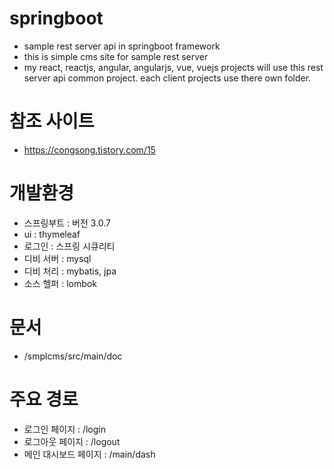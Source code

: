 # springboot
- sample rest server api in springboot framework
- this is simple cms site for sample rest server
- my react, reactjs, angular, angularjs, vue, vuejs projects will use this rest server api common project.
  each client projects use there own folder.

# 참조 사이트
- https://congsong.tistory.com/15

# 개발환경
- 스프링부트 : 버전 3.0.7
- ui : thymeleaf
- 로그인 : 스프링 시큐리티
- 디비 서버 : mysql
- 디비 처리 : mybatis, jpa
- 소스 헬퍼 : lombok

# 문서
- /smplcms/src/main/doc

# 주요 경로
- 로그인 페이지 : /login
- 로그아웃 페이지 : /logout
- 메인 대시보드 페이지 : /main/dash
